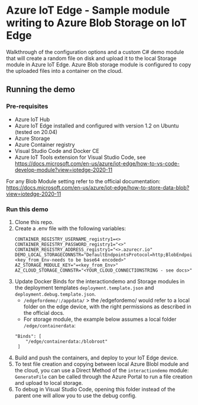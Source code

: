 # Azure IoT Edge - Sample module writing to Azure Blob Storage on IoT Edge

Walkthrough of the configuration options and a custom C# demo module that will create a random file on disk and upload it to the local Storage module in Azure IoT Edge.
Azure Blob storage module is configured to copy the uploaded files into a container on the cloud.

## Running the demo

### Pre-requisites
- Azure IoT Hub
- Azure IoT Edge installed and configured with version 1.2 on Ubuntu (tested on 20.04)
- Azure Storage
- Azure Container registry
- Visual Studio Code and Docker CE
- Azure IoT Tools extension for Visual Studio Code, see https://docs.microsoft.com/en-us/azure/iot-edge/how-to-vs-code-develop-module?view=iotedge-2020-11

For any Blob Module setting refer to the official documentation: https://docs.microsoft.com/en-us/azure/iot-edge/how-to-store-data-blob?view=iotedge-2020-11

### Run this demo

1. Clone this repo.
1. Create a .env file with the following variables:
    ```
    CONTAINER_REGISTRY_USERNAME_registry1=<>
    CONTAINER_REGISTRY_PASSWORD_registry1="<>"
    CONTAINER_REGISTRY_ADDRESS_registry1="<>.azurecr.io"
    DEMO_LOCAL_STORAGECONNSTR="DefaultEndpointsProtocol=http;BlobEndpoint=http://storeonedge:11002/mylocalaccount;AccountName=mylocalaccount;AccountKey=<key_from_Env-needs to be base64 encoded>"
    AZ_STORAGE_MODULE_KEY="=<key_from_Env>"
    AZ_CLOUD_STORAGE_CONNSTR="<YOUR_CLOUD_CONNECTIONSTRING - see docs>"
    ```
1. Update Docker Binds for the interactiondemo and Storage modules in the deployment templates `deployment.template.json` and `deployment.debug.template.json`.
    - `/edgefordemo/:/appdata/` > the /edgefordemo/ would refer to a local folder on the edge device, with the right permissions as described in the official docs.
    - For storage module, the example below assumes a local folder `/edge/containerdata`:
    ```
    "Binds": [
        "/edge/containerdata:/blobroot"
     ]
    ```
1. Build and push the containers, and deploy to your IoT Edge device.
1. To test file creation and copying between local Azure Blobl module and the cloud, you can use a Direct Method of the `interactiondemo` module: `GenerateFile` can be called through the Azure Portal to run a file creation and upload to local storage.
1. To debug in Visual Studio Code, opening this folder instead of the parent one will allow you to use the debug config.




